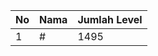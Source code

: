 | No | Nama            | Jumlah Level |
|----|-----------------|--------------|
| 1  | #    |    1495        |
